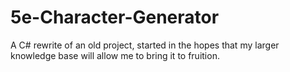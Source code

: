 # 5e-Character-Generator
A C# rewrite of an old project, started in the hopes that my larger knowledge base will allow me to bring it to fruition.
